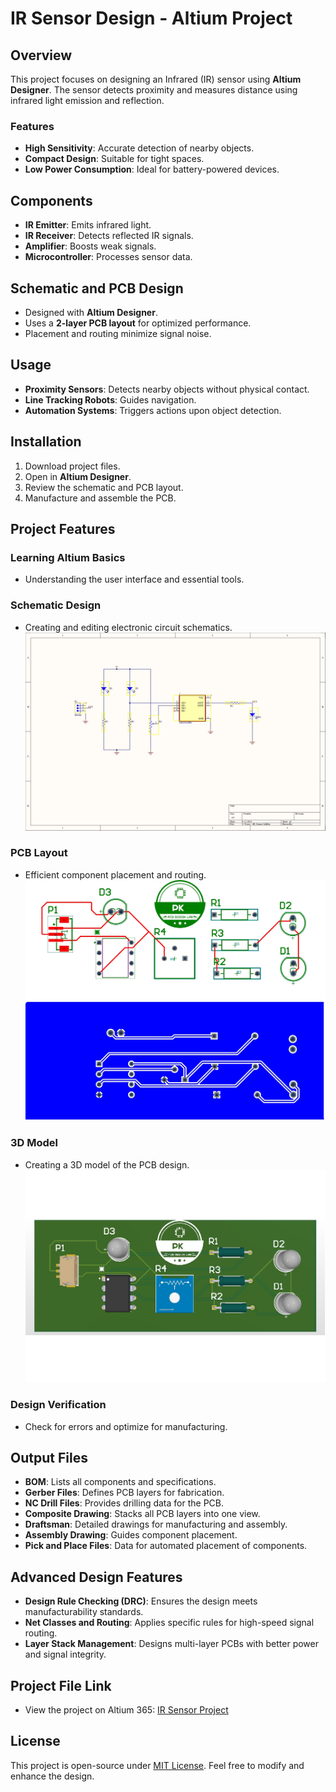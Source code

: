 # IR Sensor Design - Altium Project

## Overview
This project focuses on designing an Infrared (IR) sensor using **Altium Designer**. The sensor detects proximity and measures distance using infrared light emission and reflection.

### Features
- **High Sensitivity**: Accurate detection of nearby objects.
- **Compact Design**: Suitable for tight spaces.
- **Low Power Consumption**: Ideal for battery-powered devices.

## Components
- **IR Emitter**: Emits infrared light.
- **IR Receiver**: Detects reflected IR signals.
- **Amplifier**: Boosts weak signals.
- **Microcontroller**: Processes sensor data.

## Schematic and PCB Design
- Designed with **Altium Designer**.
- Uses a **2-layer PCB layout** for optimized performance.
- Placement and routing minimize signal noise.

## Usage
- **Proximity Sensors**: Detects nearby objects without physical contact.
- **Line Tracking Robots**: Guides navigation.
- **Automation Systems**: Triggers actions upon object detection.

## Installation
1. Download project files.
2. Open in **Altium Designer**.
3. Review the schematic and PCB layout.
4. Manufacture and assemble the PCB.

## Project Features

### Learning Altium Basics
- Understanding the user interface and essential tools.

### Schematic Design
- Creating and editing electronic circuit schematics.
![Schematic](https://github.com/Prawinkumarjs/Altium-Projects/blob/main/IR_Sensor/IR_Sensor_Schematic.jpg)

### PCB Layout
- Efficient component placement and routing.
![PCB Layout 1](https://github.com/Prawinkumarjs/Altium-Projects/blob/main/IR_Sensor/IR_Sensor_Layout%201.jpg)
![PCB Layout 2](https://github.com/Prawinkumarjs/Altium-Projects/blob/main/IR_Sensor/IR_Sensor_Layout%202.jpg)

### 3D Model
- Creating a 3D model of the PCB design.
![3D Model](https://github.com/Prawinkumarjs/Altium-Projects/blob/main/IR_Sensor/IR_Sensor_3D.jpg)

### Design Verification
- Check for errors and optimize for manufacturing.

## Output Files
- **BOM**: Lists all components and specifications.
- **Gerber Files**: Defines PCB layers for fabrication.
- **NC Drill Files**: Provides drilling data for the PCB.
- **Composite Drawing**: Stacks all PCB layers into one view.
- **Draftsman**: Detailed drawings for manufacturing and assembly.
- **Assembly Drawing**: Guides component placement.
- **Pick and Place Files**: Data for automated placement of components.

## Advanced Design Features
- **Design Rule Checking (DRC)**: Ensures the design meets manufacturability standards.
- **Net Classes and Routing**: Applies specific rules for high-speed signal routing.
- **Layer Stack Management**: Designs multi-layer PCBs with better power and signal integrity.

## Project File Link
- View the project on Altium 365: [IR Sensor Project](https://prawin-kumar.365.altium.com/designs/1F216A43-F43D-4A52-BA83-09DA4D9E49DF#design)

## License
This project is open-source under [MIT License](https://opensource.org/license/mit). Feel free to modify and enhance the design.
